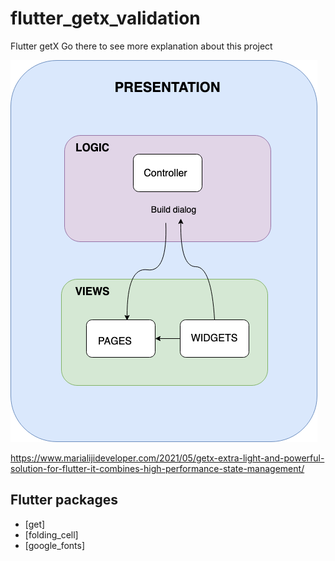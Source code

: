 # flutter_getx_validation

Flutter getX
Go there to see more explanation about this project

![](assets/flujo1.png)

https://www.marialijideveloper.com/2021/05/getx-extra-light-and-powerful-solution-for-flutter-it-combines-high-performance-state-management/
## Flutter packages
 - [get] 
 - [folding_cell]
 - [google_fonts]
